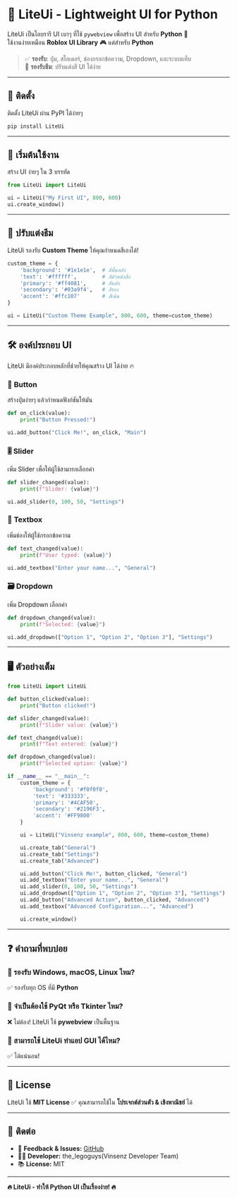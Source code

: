 # 🌟 LiteUi - Lightweight UI for Python

LiteUi เป็นไลบรารี UI เบาๆ ที่ใช้ `pywebview` เพื่อสร้าง UI สำหรับ **Python** 🐍  
ใช้งานง่ายเหมือน **Roblox UI Library** 🎮 แต่สำหรับ **Python**  

> ✅ **รองรับ**: ปุ่ม, สไลเดอร์, ช่องกรอกข้อความ, Dropdown, และระบบแท็บ  
> 🎨 **รองรับธีม**: ปรับแต่งสี UI ได้ง่าย  

---

## 🚀 **ติดตั้ง**
ติดตั้ง LiteUi ผ่าน PyPI ได้ง่ายๆ  
```sh
pip install LiteUi
```

---

## 📌 **เริ่มต้นใช้งาน**
สร้าง UI ง่ายๆ ใน 3 บรรทัด  
```python
from LiteUi import LiteUi

ui = LiteUi("My First UI", 800, 600)
ui.create_window()
```

---

## 🎨 **ปรับแต่งธีม**
LiteUi รองรับ **Custom Theme** ให้คุณกำหนดสีเองได้!  
```python
custom_theme = {
    'background': '#1e1e1e',  # สีพื้นหลัง
    'text': '#ffffff',        # สีตัวหนังสือ
    'primary': '#ff4081',     # สีหลัก
    'secondary': '#03a9f4',   # สีรอง
    'accent': '#ffc107'       # สีเน้น
}

ui = LiteUi("Custom Theme Example", 800, 600, theme=custom_theme)
```

---

## 🛠 **องค์ประกอบ UI**
LiteUi มีองค์ประกอบหลักที่ช่วยให้คุณสร้าง UI ได้ง่าย 🔥  

### 🔱 **Button**
สร้างปุ่มง่ายๆ แล้วกำหนดฟังก์ชันให้มัน  
```python
def on_click(value):
    print("Button Pressed!")

ui.add_button("Click Me!", on_click, "Main")
```

### 🎚 **Slider**
เพิ่ม Slider เพื่อให้ผู้ใช้สามารถเลือกค่า  
```python
def slider_changed(value):
    print(f"Slider: {value}")

ui.add_slider(0, 100, 50, "Settings")
```

### 📝 **Textbox**
เพิ่มช่องให้ผู้ใช้กรอกข้อความ  
```python
def text_changed(value):
    print(f"User typed: {value}")

ui.add_textbox("Enter your name...", "General")
```

### 🗃 **Dropdown**
เพิ่ม Dropdown เลือกค่า  
```python
def dropdown_changed(value):
    print(f"Selected: {value}")

ui.add_dropdown(["Option 1", "Option 2", "Option 3"], "Settings")
```

---

## 🖥 **ตัวอย่างเต็ม**
```python
from LiteUi import LiteUi

def button_clicked(value):
    print("Button clicked!")

def slider_changed(value):
    print(f"Slider value: {value}")

def text_changed(value):
    print(f"Text entered: {value}")

def dropdown_changed(value):
    print(f"Selected option: {value}")

if __name__ == "__main__":
    custom_theme = {
        'background': '#f0f0f0',
        'text': '#333333',
        'primary': '#4CAF50',
        'secondary': '#2196F3',
        'accent': '#FF9800'
    }

    ui = LiteUi("Vinsenz example", 800, 600, theme=custom_theme)

    ui.create_tab("General")
    ui.create_tab("Settings")
    ui.create_tab("Advanced")

    ui.add_button("Click Me!", button_clicked, "General")
    ui.add_textbox("Enter your name...", "General")
    ui.add_slider(0, 100, 50, "Settings")
    ui.add_dropdown(["Option 1", "Option 2", "Option 3"], "Settings")
    ui.add_button("Advanced Action", button_clicked, "Advanced")
    ui.add_textbox("Advanced Configuration...", "Advanced")

    ui.create_window()
```

---

## ❓ **คำถามที่พบบ่อย**
### 🔹 รองรับ Windows, macOS, Linux ไหม?  
✅ รองรับทุก OS ที่มี **Python**  

### 🔹 จำเป็นต้องใช้ **PyQt** หรือ **Tkinter** ไหม?  
❌ ไม่ต้อง! LiteUi ใช้ **pywebview** เป็นพื้นฐาน  

### 🔹 สามารถใช้ LiteUi ทำแอป GUI ได้ไหม?  
✅ ได้แน่นอน!  

---

## 📜 **License**
LiteUi ใช้ **MIT License** ✅ คุณสามารถใช้ใน **โปรเจกต์ส่วนตัว & เชิงพาณิชย์** ได้  

---

## 📣 **ติดต่อ**
- 💬 **Feedback & Issues:** [GitHub](https://github.com/yourusername/LiteUi)  
- 👨‍💻 **Developer:** the_legoguys(Vinsenz Developer Team)  
- 📚 **License:** MIT  

---

**🔥 LiteUi - ทำให้ Python UI เป็นเรื่องง่าย! 🔥**


